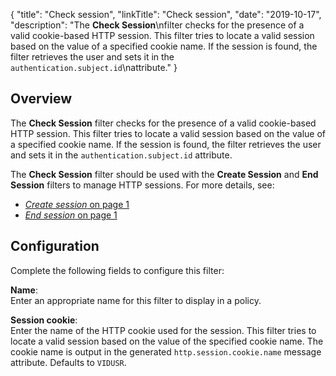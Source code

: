 {
"title": "Check session",
"linkTitle": "Check session",
"date": "2019-10-17",
"description": "The **Check Session**\\nfilter checks for the presence of a valid cookie-based HTTP session. This filter tries to locate a valid session based on the value of a specified cookie name. If the session is found, the filter retrieves the user and sets it in the `authentication.subject.id`\\nattribute."
}
﻿
<div id="authn_session_check_overview">

Overview
--------

The **Check Session**
filter checks for the presence of a valid cookie-based HTTP session. This filter tries to locate a valid session based on the value of a specified cookie name. If the session is found, the filter retrieves the user and sets it in the `authentication.subject.id`
attribute.

The **Check Session**
filter should be used with the **Create Session**
and **End Session**
filters to manage HTTP sessions. For more details, see:

-   [*Create session* on page 1](authn_session_create.htm)
-   [*End session* on page 1](authn_session_end.htm)

</div>

<div id="authn_session_check_conf">

Configuration
-------------

Complete the following fields to configure this filter:

**Name**:\
Enter an appropriate name for this filter to display in a policy.

**Session cookie**:\
Enter the name of the HTTP cookie used for the session. This filter tries to locate a valid session based on the value of the specified cookie name. The cookie name is output in the generated `http.session.cookie.name`
message attribute. Defaults to `VIDUSR`.

</div>

